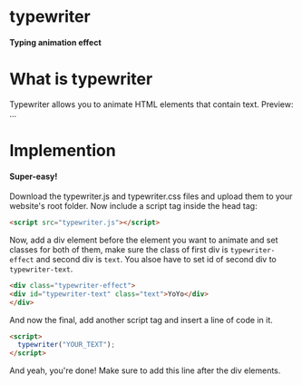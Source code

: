 # typewriter
#### Typing animation effect

# What is typewriter
Typewriter allows you to animate HTML elements that contain text.
Preview: ...
# Implemention
#### Super-easy!
Download the typewriter.js and typewriter.css files and upload them to your website's root folder.
Now include a script tag inside the head tag:
```html
<script src="typewriter.js"></script>
```
Now, add a div element before the element you want to animate and set classes for both of them, make sure the class of first div is `typewriter-effect` and second div is `text`. You alsoe have to set id of second div to `typewriter-text`.
```html
<div class="typewriter-effect">
<div id="typewriter-text" class="text">YoYo</div>
</div>
```
And now the final, add another script tag and insert a line of code in it.
```html
<script>
  typewriter("YOUR_TEXT");
</script>
```
And yeah, you're done! Make sure to add this line after the div elements.
